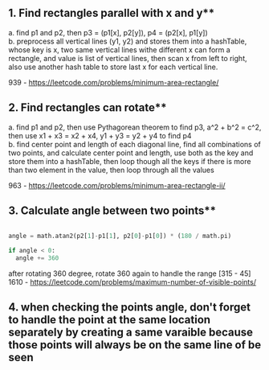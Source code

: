 ## 1. Find rectangles parallel with x and y**

a. find p1 and p2, then p3 = (p1[x], p2[y]), p4 = (p2[x], p1[y])  
b. preprocess all vertical lines (y1, y2) and stores them into a hashTable, whose key is x, two same vertical lines withe different x can form a rectangle, and value is list of vertical lines, then scan x from left to right, also use another hash table to store last x for each vertical line.

939 - https://leetcode.com/problems/minimum-area-rectangle/

## 2. Find rectangles can rotate**

a. find p1 and p2, then use Pythagorean theorem to find p3, a^2 + b^2 = c^2, then use x1 + x3 = x2 + x4, y1 + y3 = y2 + y4 to find p4  
b. find center point and length of each diagonal line, find all combinations of two points, and calculate center point and length, use both as the key and store them into a hashTable, then loop though all the keys if there is more than two element in the value, then loop through all the values

963 - https://leetcode.com/problems/minimum-area-rectangle-ii/

## 3. Calculate angle between two points**

```python

angle = math.atan2(p2[1]-p1[1], p2[0]-p1[0]) * (180 / math.pi)

if angle < 0:
  angle += 360

```
after rotating 360 degree, rotate 360 again to handle the range [315 - 45]  
1610 - https://leetcode.com/problems/maximum-number-of-visible-points/

## 4. when checking the points angle, don't forget to handle the point at the same location separately by creating a same varaible because those points will always be on the same line of be seen 
